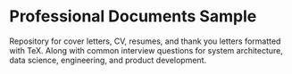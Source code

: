# Professional Documents Sample
Repository for cover letters, CV, resumes, and thank you letters formatted with TeX. Along with common interview questions for system architecture, data science, engineering, and product development.
